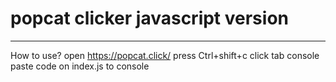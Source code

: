 # popcat clicker javascript version
---
How to use?
open https://popcat.click/
press Ctrl+shift+c
click tab console
paste code on index.js to console